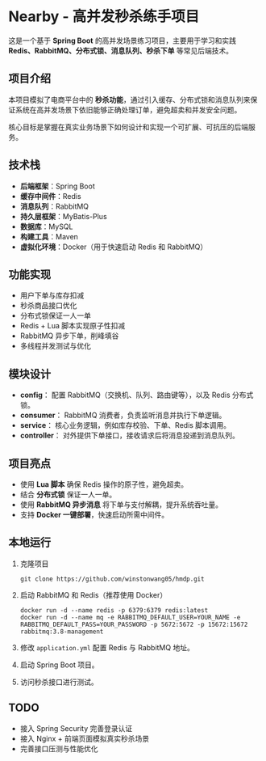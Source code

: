 # Nearby - 高并发秒杀练手项目

这是一个基于 **Spring Boot** 的高并发场景练习项目，主要用于学习和实践 **Redis、RabbitMQ、分布式锁、消息队列、秒杀下单** 等常见后端技术。

## 项目介绍

本项目模拟了电商平台中的 **秒杀功能**，通过引入缓存、分布式锁和消息队列来保证系统在高并发场景下依旧能够正确处理订单，避免超卖和并发安全问题。

核心目标是掌握在真实业务场景下如何设计和实现一个可扩展、可抗压的后端服务。

## 技术栈

- **后端框架**：Spring Boot
- **缓存中间件**：Redis
- **消息队列**：RabbitMQ
- **持久层框架**：MyBatis-Plus
- **数据库**：MySQL
- **构建工具**：Maven
- **虚拟化环境**：Docker（用于快速启动 Redis 和 RabbitMQ）

## 功能实现

- 用户下单与库存扣减
- 秒杀商品接口优化
- 分布式锁保证一人一单
- Redis + Lua 脚本实现原子性扣减
- RabbitMQ 异步下单，削峰填谷
- 多线程并发测试与优化

## 模块设计

- **config**：
  配置 RabbitMQ（交换机、队列、路由键等），以及 Redis 分布式锁。
- **consumer**：
  RabbitMQ 消费者，负责监听消息并执行下单逻辑。
- **service**：
  核心业务逻辑，例如库存校验、下单、Redis 脚本调用。
- **controller**：
  对外提供下单接口，接收请求后将消息投递到消息队列。

## 项目亮点

- 使用 **Lua 脚本** 确保 Redis 操作的原子性，避免超卖。
- 结合 **分布式锁** 保证一人一单。
- 使用 **RabbitMQ 异步消息** 将下单与支付解耦，提升系统吞吐量。
- 支持 **Docker 一键部署**，快速启动所需中间件。

## 本地运行

1. 克隆项目

   ```
   git clone https://github.com/winstonwang05/hmdp.git
   ```

2. 启动 RabbitMQ 和 Redis（推荐使用 Docker）

   ```
   docker run -d --name redis -p 6379:6379 redis:latest
   docker run -d --name mq -e RABBITMQ_DEFAULT_USER=YOUR_NAME -e RABBITMQ_DEFAULT_PASS=YOUR_PASSWORD -p 5672:5672 -p 15672:15672 rabbitmq:3.8-management
   ```

3. 修改 `application.yml` 配置 Redis 与 RabbitMQ 地址。

4. 启动 Spring Boot 项目。

5. 访问秒杀接口进行测试。

## TODO

- 接入 Spring Security 完善登录认证
- 接入 Nginx + 前端页面模拟真实秒杀场景
- 完善接口压测与性能优化
